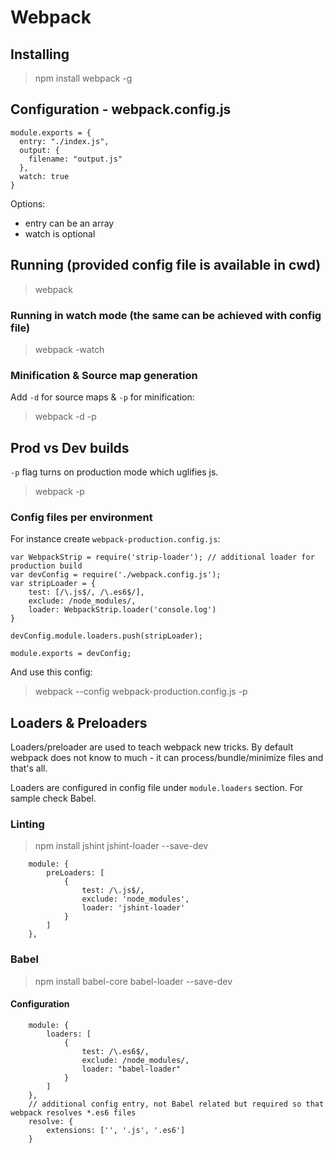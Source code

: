 # Webpack

## Installing

> npm install webpack -g

## Configuration - webpack.config.js

```
module.exports = {
  entry: "./index.js",
  output: {
    filename: "output.js"
  },
  watch: true 
}
```

Options:
- entry can be an array
- watch is optional

## Running (provided config file is available in cwd)

> webpack

### Running in watch mode (the same can be achieved with config file)

> webpack -watch

### Minification & Source map generation

Add ```-d``` for source maps & ```-p``` for minification:

> webpack -d -p

## Prod vs Dev builds

```-p``` flag turns on production mode which uglifies js.

> webpack -p

### Config files per environment

For instance create ```webpack-production.config.js```:

```
var WebpackStrip = require('strip-loader'); // additional loader for production build
var devConfig = require('./webpack.config.js');
var stripLoader = {
	test: [/\.js$/, /\.es6$/],
	exclude: /node_modules/,
	loader: WebpackStrip.loader('console.log')
}

devConfig.module.loaders.push(stripLoader);

module.exports = devConfig;
```

And use this config:

> webpack --config webpack-production.config.js -p

## Loaders & Preloaders

Loaders/preloader are used to teach webpack new tricks. By default webpack does not know to much - it can process/bundle/minimize files and that's all.

Loaders are configured in config file under ```module.loaders``` section. For sample check Babel.

### Linting

> npm install jshint jshint-loader --save-dev

```
	module: {
		preLoaders: [
			{
				test: /\.js$/,
				exclude: 'node_modules',
				loader: 'jshint-loader'
			}
		]
	},
```

### Babel

> npm install babel-core babel-loader --save-dev

#### Configuration

```
	module: {
		loaders: [
			{
				test: /\.es6$/,
				exclude: /node_modules/,
				loader: "babel-loader"
			}
		]
	},
	// additional config entry, not Babel related but required so that webpack resolves *.es6 files
	resolve: {
		extensions: ['', '.js', '.es6']
	}	
```
